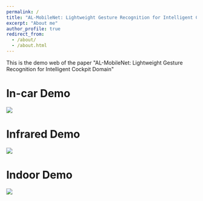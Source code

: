 ```yaml
---
permalink: /
title: "AL-MobileNet: Lightweight Gesture Recognition for Intelligent Cockpit Domain"
excerpt: "About me"
author_profile: true
redirect_from: 
  - /about/
  - /about.html
---
```


This is the demo web of the paper "AL-MobileNet: Lightweight Gesture Recognition for Intelligent Cockpit Domain"

In-car Demo
========

![](../images/20230412_dongchenhang_output.gif)

Infrared Demo
========

![](../images/stream1_20230711_142305_output.gif)

Indoor Demo
========

![](../images/iphone_4k@60_output.gif)
